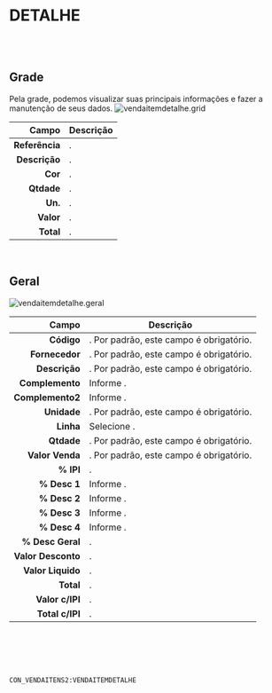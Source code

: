 # DETALHE
<br>
<br>

## Grade
Pela grade, podemos visualizar suas principais informações e fazer a manutenção de seus dados.
![vendaitemdetalhe.grid](https://raw.githubusercontent.com/netforcews/docs-siscom/master/geral/imagens/vendaitemdetalhe.grid.png)

Campo | Descrição
--:|---
**Referência** | .
**Descrição** | .
**Cor** | .
**Qtdade** | .
**Un.** | .
**Valor** | .
**Total** | .
<br>

## Geral
![vendaitemdetalhe.geral](https://raw.githubusercontent.com/netforcews/docs-siscom/master/geral/imagens/vendaitemdetalhe.geral.png)

Campo | Descrição
--:|---
**Código** | . Por padrão, este campo é obrigatório.
**Fornecedor** | . Por padrão, este campo é obrigatório.
**Descrição** | . Por padrão, este campo é obrigatório.
**Complemento** | Informe .
**Complemento2** | Informe .
**Unidade** | . Por padrão, este campo é obrigatório.
**Linha** | Selecione .
**Qtdade** | . Por padrão, este campo é obrigatório.
**Valor Venda** | . Por padrão, este campo é obrigatório.
**% IPI** | .
**% Desc 1** | Informe .
**% Desc 2** | Informe .
**% Desc 3** | Informe .
**% Desc 4** | Informe .
**% Desc Geral** | .
**Valor Desconto** | .
**Valor Liquido** | .
**Total** | .
**Valor c/IPI** | .
**Total c/IPI** | .
<br>
<br>
<br>
<br>

```CON_VENDAITENS2:VENDAITEMDETALHE```
